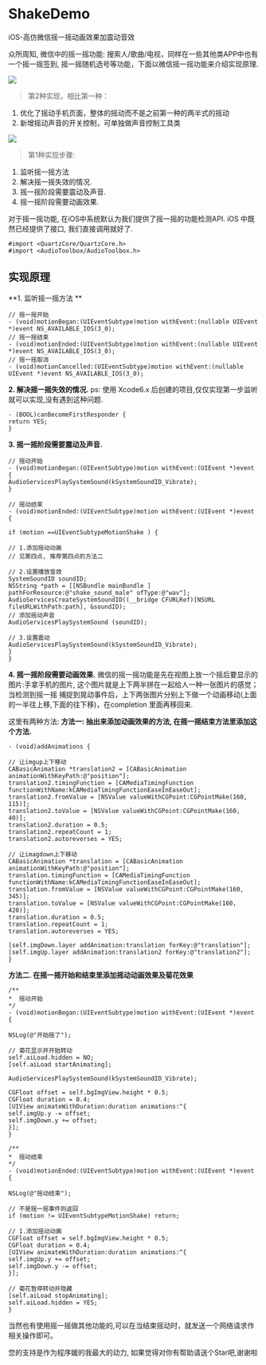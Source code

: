 # ShakeDemo
iOS-高仿微信摇一摇动画效果加震动音效

众所周知, 微信中的摇一摇功能: 搜索人/歌曲/电视，同样在一些其他类APP中也有一个摇一摇签到, 摇一摇随机选号等功能，下面以微信摇一摇功能来介绍实现原理.

![](https://github.com/ZLFighting/ShakeDemo/blob/master/ShakeDemo/Shake2.gif)

> 第2种实现，相比第一种：
1. 优化了摇动手机页面，整体的摇动而不是之前第一种的两半式的摇动
2. 新增摇动声音的开关控制，可单独做声音控制工具类


![](https://github.com/ZLFighting/ShakeDemo/blob/master/ShakeDemo/Shake1.gif)

> 第1种实现步骤:
1. 监听摇一摇方法
2. 解决摇一摇失效的情况.
3. 摇一摇阶段需要震动及声音.
4. 摇一摇阶段需要动画效果.

对于摇一摇功能, 在iOS中系统默认为我们提供了摇一摇的功能检测API.  iOS 中既然已经提供了接口, 我们直接调用就好了.
```
#import <QuartzCore/QuartzCore.h>
#import <AudioToolbox/AudioToolbox.h>
```

## 实现原理 ##

**1. 监听摇一摇方法 **
```
// 摇一摇开始
- (void)motionBegan:(UIEventSubtype)motion withEvent:(nullable UIEvent *)event NS_AVAILABLE_IOS(3_0);
// 摇一摇结束
- (void)motionEnded:(UIEventSubtype)motion withEvent:(nullable UIEvent *)event NS_AVAILABLE_IOS(3_0);
// 摇一摇取消
- (void)motionCancelled:(UIEventSubtype)motion withEvent:(nullable UIEvent *)event NS_AVAILABLE_IOS(3_0);
```
**2. 解决摇一摇失效的情况.**
ps: 使用 Xcode6.x 后创建的项目,仅仅实现第一步监听就可以实现,没有遇到这种问题.
```
- (BOOL)canBecomeFirstResponder {
return YES;
}
```
**3. 摇一摇阶段需要震动及声音.**
```
// 摇动开始
- (void)motionBegan:(UIEventSubtype)motion withEvent:(UIEvent *)event {
AudioServicesPlaySystemSound(kSystemSoundID_Vibrate);
}
```
```
// 摇动结束
- (void)motionEnded:(UIEventSubtype)motion withEvent:(UIEvent *)event {

if (motion ==UIEventSubtypeMotionShake ) {

// 1.添加摇动动画
// 见第四点, 推荐第四点的方法二

// 2.设置播放音效
SystemSoundID soundID;
NSString *path = [[NSBundle mainBundle ] pathForResource:@"shake_sound_male" ofType:@"wav"];
AudioServicesCreateSystemSoundID((__bridge CFURLRef)[NSURL fileURLWithPath:path], &soundID);
// 添加摇动声音
AudioServicesPlaySystemSound (soundID);

// 3.设置震动
AudioServicesPlaySystemSound(kSystemSoundID_Vibrate);
}
}
```
**4. 摇一摇阶段需要动画效果.**
微信的摇一摇功能是先在视图上放一个摇后要显示的图片:手拿手机的图片, 这个图片就是上下两半拼在一起给人一种一张图片的感觉；当检测到摇一摇 捕捉到晃动事件后，上下两张图片分别上下做一个动画移动(上面的一半往上移,下面的往下移)，在completion 里面再移回来.

这里有两种方法:
**方法一: 抽出来添加动画效果的方法, 在摇一摇结束方法里添加这个方法.**
```
- (void)addAnimations {

// 让imgup上下移动
CABasicAnimation *translation2 = [CABasicAnimation animationWithKeyPath:@"position"];
translation2.timingFunction = [CAMediaTimingFunction functionWithName:kCAMediaTimingFunctionEaseInEaseOut];
translation2.fromValue = [NSValue valueWithCGPoint:CGPointMake(160, 115)];
translation2.toValue = [NSValue valueWithCGPoint:CGPointMake(160, 40)];
translation2.duration = 0.5;
translation2.repeatCount = 1;
translation2.autoreverses = YES;

// 让imagdown上下移动
CABasicAnimation *translation = [CABasicAnimation animationWithKeyPath:@"position"];
translation.timingFunction = [CAMediaTimingFunction functionWithName:kCAMediaTimingFunctionEaseInEaseOut];
translation.fromValue = [NSValue valueWithCGPoint:CGPointMake(160, 345)];
translation.toValue = [NSValue valueWithCGPoint:CGPointMake(160, 420)];
translation.duration = 0.5;
translation.repeatCount = 1;
translation.autoreverses = YES;

[self.imgDown.layer addAnimation:translation forKey:@"translation"];
[self.imgUp.layer addAnimation:translation2 forKey:@"translation2"];
}
```
**方法二. 在摇一摇开始和结束里添加摇动动画效果及菊花效果**
```
/**
*  摇动开始
*/
- (void)motionBegan:(UIEventSubtype)motion withEvent:(UIEvent *)event {

NSLog(@"开始摇了");

// 菊花显示并开始转动
self.aiLoad.hidden = NO;
[self.aiLoad startAnimating];

AudioServicesPlaySystemSound(kSystemSoundID_Vibrate);

CGFloat offset = self.bgImgView.height * 0.5;
CGFloat duration = 0.4;
[UIView animateWithDuration:duration animations:^{
self.imgUp.y -= offset;
self.imgDown.y += offset;
}];
}

/**
*  摇动结束
*/
- (void)motionEnded:(UIEventSubtype)motion withEvent:(UIEvent *)event {

NSLog(@"摇动结束");

// 不是摇一摇事件则返回
if (motion != UIEventSubtypeMotionShake) return;

// 1.添加摇动动画
CGFloat offset = self.bgImgView.height * 0.5;
CGFloat duration = 0.4;
[UIView animateWithDuration:duration animations:^{
self.imgUp.y += offset;
self.imgDown.y -= offset;
}];

// 菊花暂停转动并隐藏
[self.aiLoad stopAnimating];
self.aiLoad.hidden = YES;
}
```
当然也有使用摇一摇做其他功能的,可以在当结束摇动时，就发送一个网络请求作相关操作即可。

您的支持是作为程序媛的我最大的动力, 如果觉得对你有帮助请送个Star吧,谢谢啦
